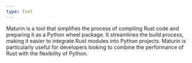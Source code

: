 ```yaml
---
type: Tool
---
```


Maturin is a tool that simplifies the process of compiling Rust code and preparing it as a Python wheel package. It streamlines the build process, making it easier to integrate Rust modules into Python projects. Maturin is particularly useful for developers looking to combine the performance of Rust with the flexibility of Python.
